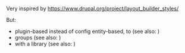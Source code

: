 Very inspired by https://www.drupal.org/project/layout_builder_styles/

But:

* plugin-based instead of config entity-based, to (see also: )
* groups (see also: )
* with a library  (see also: )